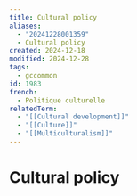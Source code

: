 ```yaml
---
title: Cultural policy
aliases:
  - "20241228001359"
  - Cultural policy
created: 2024-12-18
modified: 2024-12-28
tags:
  - gccommon
id: 1983
french:
  - Politique culturelle
relatedTerm:
  - "[[Cultural development]]"
  - "[[Culture]]"
  - "[[Multiculturalism]]"
---
```

# Cultural policy
